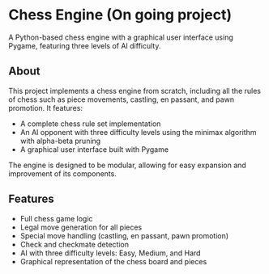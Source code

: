 # Chess Engine (On going project)

A Python-based chess engine with a graphical user interface using Pygame, featuring three levels of AI difficulty.

## About

This project implements a chess engine from scratch, including all the rules of chess such as piece movements, castling, en passant, and pawn promotion. It features:

- A complete chess rule set implementation
- An AI opponent with three difficulty levels using the minimax algorithm with alpha-beta pruning
- A graphical user interface built with Pygame

The engine is designed to be modular, allowing for easy expansion and improvement of its components.

## Features

- Full chess game logic
- Legal move generation for all pieces
- Special move handling (castling, en passant, pawn promotion)
- Check and checkmate detection
- AI with three difficulty levels: Easy, Medium, and Hard
- Graphical representation of the chess board and pieces
